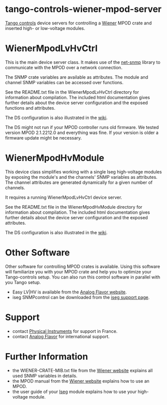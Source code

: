 # tango-controls-wiener-mpod-server
[Tango controls](http://www.tango-controls.org/) device servers for controlling a [Wiener](http://www.wiener-d.com/) MPOD crate and inserted high- or low-voltage modules.

# WienerMpodLvHvCtrl
This is the main device server class. It makes use of the [net-snmp](http://www.net-snmp.org/) library to communicate with the MPOD over a network connection. 

The SNMP crate variables are available as attributes.
The module and channel SNMP variables can be accessed over functions.

See the README.txt file in the WienerMpodLvHvCtrl directory for information about compilation.
The included html documentation gives further details about the device server configuration and the exposed functions and attributes.

The DS configuration is also illustrated in the [wiki](https://github.com/gerard-af/tango-controls-wiener-mpod-server/wiki).

The DS might not run if your MPOD controller runs old firmware. We tested version MPOD 2.1.2212.0 and everything was fine. If your version is older a firmware update might be necessary.

# WienerMpodHvModule
This device class simplifies working with a single Iseg high-voltage modules by exposing the module's and the channels' SNMP 
variables as attributes. The channel attributes are generated dynamically for a given number of channels.

It requires a running WienerMpodLvHvCtrl device server.

See the README.txt file in the WienerMpodHvModule directory for information about compilation.
The included html documentation gives further details about the device server configuration and the exposed attributes.

The DS configuration is also illustrated in the [wiki](https://github.com/gerard-af/tango-controls-wiener-mpod-server/wiki).

# Other Software
Other software for controlling MPOD crates is available. Using this software will familiarize you with your MPOD crate and help you to optimize your Tango-controls setup. You can also run this control software in parallel with you Tango setup.
* Easy LV|HV is available from the [Analog Flavor website](http://www.analogflavor.com/en/bespice/easy-lvhv-control-software/).
* iseg SNMPcontrol can be downloaded from the [iseg support page](https://iseg-hv.com/en/support/downloads).

# Support
* contact [Physical Instruments](https://www.physical-instruments.fr/) for support in France.
* contact [Analog Flavor](http://www.analogflavor.com/) for international support.

# Further Information
* the WIENER-CRATE-MIB.txt file from the [Wiener website](http://www.wiener-d.com/) explains all used SNMP variables in details.
* the MPOD manual from the [Wiener website](http://www.wiener-d.com/) explains how to use an MPOD.
* the user guide of your [Iseg](http://iseg-hv.com) module explains how to use your high-voltage module.
